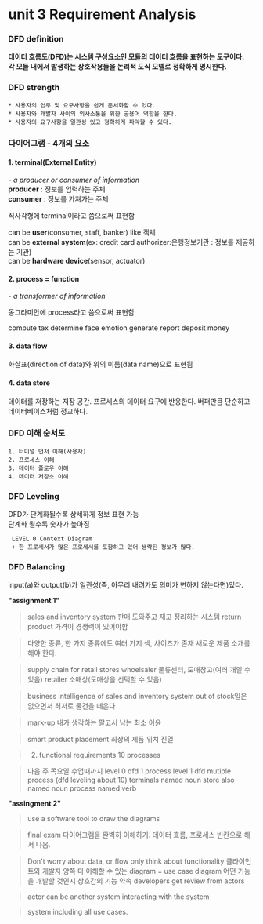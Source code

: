 unit 3 Requirement Analysis
===========================
### **DFD definition** ###    

**데이터 흐름도(DFD)는 시스템 구성요소인 모듈의 데이터 흐름을 표현하는 도구이다.**  
**각 모듈 내에서 발생하는 상호작용들을 논리적 도식 모델로 정확하게 명시한다.**  
  
### **DFD strength** ###    
  
    * 사용자의 업무 및 요구사항을 쉽게 문서화할 수 있다.  
    * 사용자와 개발자 사이의 의사소통을 위한 공용어 역할을 한다.  
    * 사용자의 요구사항을 일관성 있고 정확하게 파악할 수 있다.  

### **다이어그램 - 4개의 요소** ###
  
#### **1. terminal(External Entity)** ####
*- a producer or consumer of information*  
**producer** : 정보를 입력하는 주체  
**consumer** : 정보를 가져가는 주체  
  
직사각형에 terminal이라고 씀으로써 표현함  
  
<example>
  
can be **user**(consumer, staff, banker) like 객체  
can be **external system**(ex: credit card authorizer:은행정보기관 : 정보를 제공하는 기관)  
can be **hardware device**(sensor, actuator)  

#### **2. process = function** ####
*- a transformer of information* 

동그라미안에 process라고 씀으로써 표현함

<example>
compute tax
determine face emotion
generate report
deposit money

#### **3. data flow** ####
화살표(direction of data)와 위의 이름(data name)으로 표현됨

#### **4. data store** ####
데이터를 저장하는 저장 공간. 프로세스의 데이터 요구에 반응한다.
버퍼만큼 단순하고 데이터베이스처럼 정교하다.

### **DFD 이해 순서도** ###
  
    1. 터미널 먼저 이해(사용자)  
    2. 프로세스 이해  
    3. 데이터 플로우 이해  
    4. 데이터 저장소 이해  

### **DFD Leveling** ###
DFD가 단계화될수록 상세하게 정보 표현 가능  
단계화 될수록 숫자가 높아짐  

     LEVEL 0 Context Diagram
     + 한 프로세서가 많은 프로세서를 포함하고 있어 생략된 정보가 많다.

### **DFD Balancing** ###
input(a)와 output(b)가 일관성(즉, 아무리 내려가도 의미가 변하지 않는다면)있다. 

**"assignment 1"**
> sales and inventory system
> 판매 도와주고 재고 정리하는 시스템
> return product
> 가격이 경쟁력이 있어야함

> 다양한 종류, 한 가지 종류에도 여러 가지 색, 사이즈가 존재
> 새로운 제품 소개를 해야 한다.

> supply chain for retail stores
> whoelsaler 물류센터, 도매창고(여러 개일 수 있음)
> retailer 소매상(도매상을 선택할 수 있음)

> business intelligence of sales and inventory system
> out of stock일은 없으면서 최저로 물건을 떼온다

> mark-up 내가 생각하는 팔고서 남는 최소 이윤

> smart product placement 최상의 제품 위치 진열

> 2. functional requirements
> 10 processes

> 다음 주 목요일 수업때까지
> level 0 dfd 1 process
> level 1 dfd mutiple process (dfd leveling about 10)
> terminals named noun
> store also named noun
> process named verb

**"assingment 2"**
> use a software tool to draw the diagrams

> final exam
> 다이어그램을 완벽히 이해하기. 데이터 흐름, 프로세스 빈칸으로 해서 나옴.

> Don't worry about data, or flow
> only think about functionality
> 클라이언트와 개발자 양쪽 다 이해할 수 있는 diagram = use case diagram
> 어떤 기능을 개발할 것인지 상호간의 기능 약속
> developers get review from actors

> actor can be another system interacting with the system

> system including all use cases.


